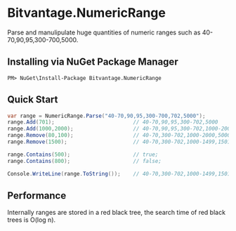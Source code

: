 # Bitvantage.NumericRange
Parse and manulipulate huge quantities of numeric ranges such as 40-70,90,95,300-700,5000.

## Installing via NuGet Package Manager
```
PM> NuGet\Install-Package Bitvantage.NumericRange
```

## Quick Start
```csharp
var range = NumericRange.Parse("40-70,90,95,300-700,702,5000");
range.Add(701);							// 40-70,90,95,300-702,5000
range.Add(1000,2000);					// 40-70,90,95,300-702,1000-2000,5000
range.Remove(80,100);					// 40-70,300-702,1000-2000,5000
range.Remove(1500);						// 40-70,300-702,1000-1499,1501-2000,5000

range.Contains(500);					// true;
range.Contains(800);					// false;

Console.WriteLine(range.ToString());	// 40-70,300-702,1000-1499,1501-2000,5000
```

## Performance
Internally ranges are stored in a red black tree, the search time of red black trees is O(log n).